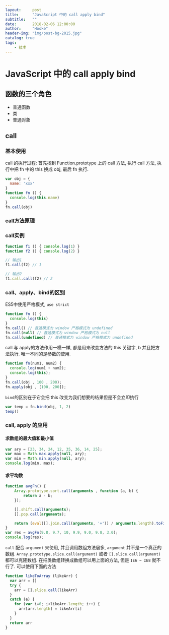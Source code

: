 ```yaml
---
layout:     post
title:      "JavaScript 中的 call apply bind"
subtitle:   ""
date:       2018-02-06 12:00:00
author:     "Hooke"
header-img: "img/post-bg-2015.jpg"
catalog: true
tags:
    - 技术
---
```


# JavaScript 中的 call apply bind

## 函数的三个角色

- 普通函数
- 类
- 普通对象

## call
### 基本使用

call 的执行过程: 首先找到 Function.prototype 上的 call 方法, 执行 call 方法, 执行中把 fn 中的 this 换成 obj, 最后 fn 执行.

```javascript
var obj = {
  name: 'xxx'
}
function fn () {
  console.log(this.name)
}
fn.call(obj)
```
### call方法原理
### call实例
```javascript
function f1 () { console.log(1) }
function f2 () { console.log(2) }

// 输出1
f1.call(f2) // 1

// 输出2
f1.call.call(f2) // 2
```
### call、apply、bind的区别
ES5中使用严格模式, `use strict`
```javascript
function fn () {
  console.log(this)
}
fn.call() // 普通模式为 window 严格模式为 undefined
fn.call(null) // 普通模式为 window 严格模式为 null
fn.call(undefined) // 普通模式为 window 严格模式为 undefined
```
call 与 apply的方法作用一模一样, 都是用来改变方法的 this 关键字, b 并且把方法执行. 唯一不同的是参数的使用.
```javascript
function fn(num1, num2) {
  console.log(num1 + num2);
  console.log(this);
}
fn.call(obj , 100 , 200);
fn.apply(obj , [100, 200]);
```
`bind`的区别在于它会把 this 改变为我们想要的结果但是不会立即执行
```javascript
var temp = fn.bind(obj, 1, 2)
temp()
```
### call, apply 的应用
#### 求数组的最大值和最小值
```javascript
var ary = [23, 34, 24, 12, 35, 36, 14, 25];
var max = Math.max.apply(null, ary);
var min = Math.min.apply(null, ary);
console.log(min, max);
```
#### 求平均数
```javascript
function avgFn() {
    Array.prototype.sort.call(arguments , function (a, b) {
        return a - b;
    });

    [].shift.call(arguments);
    [].pop.call(arguments);

    return (eval([].join.call(arguments, '+')) / arguments.length).toFixed(2);
}
var res = avgFn(9.8, 9.7, 10, 9.9, 9.0, 9.8, 3.0);
console.log(res);
```
`call` 配合 `argument` 来使用, 并且调用数组方法居多, `argument` 并不是一个真正的数组.
`Array.prototype.slice.call(argument)` 或者 `[].slice.call(argument)` 都可以克隆数组.
在把类数组转换成数组可以用上面的方法, 但是 `IE6 ~ IE8` 就不行了. 可以使用下面的方法
```javascript
function likeToArray (likeArr) {
  var arr = []
  try {
    arr = [].slice.call(likeArr)
  }
  catch (e) {
    for (var i=0; i<likeArr.length; i++) {
      arr[arr.length] = likeArr[i]
    }
  }
  return arr
}
```
